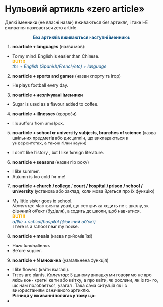 # Нульовий артикль «zero article»

Деякi iменники (не власнi назви) вживаються без артикля, i таке НЕ вживання називається zero article.

<p align="center"><font color="#0F5181"><b>Без артиклiв вживаються наступнi iменники:</b></font></p>

1. <b>no article + languages</b> (назви мов):
 * To my mind, English is easier than Chinese.<br>
 <font color="#FAAF00"><b>BUT!!!</b></font><br>
 <font color="#0F5181"><i>the + English (Spanish/French/etc) + language</i></font>
2. <b>no article + sports and games</b> (назви спорту та iгор)
 * He plays football every day.
3. <b>no article + незлiчуванi iменники</b>
 * Sugar is used as a flavour added to coffee.
4. <b>no article + illnesses</b> (хвороби)
 * He suffers from smallpox.
5. <b>no article + school or university subjects, branches of science</b> (назва шкiльних предметiв або дисциплiн, що викладаються в унiверситетах, а також гiлки науки)
 * I don’t like history , but I like foreign literature.
6. <b>no article + seasons</b> (назви пiр року)
 * I like summer.
 * Autumn is too cold for me!
7. <b>no article + church / college / court / hospital / prison / school / university</b> (установа або заклад, коли мова йдеться про їх функцiю)
 * My little sister goes to school.<br>
 *Коментар*: Мається на увазi, що сестричка ходить не в школу, як фiзичний об’єкт (будiвля), а ходить до школи, щоб
навчатися.<br>
<font color="#FAAF00"><b>BUT!!!</b></font><br>
 <font color="#0F5181"><i>a/the + school/hospital (фiзичний об’єкт)</i></font><br>
There is a school near my house.
8. <b>no article + meals</b> (назва прийомiв їжi)
 * Have lunch/dinner.
 * Before supper.
9. <b>no article + N множина</b> (узагальнена функцiя)
 * I like flowers (квiти взагалi).
 * Trees are plants.
 *Коментар*: В даному випадку ми говоримо не про якiсь кон-
кретнi квiти або квiтку, а про квiти, як рослини, як iз то-
го, що нам подобається, узагалi. Така сама ситуацiя як i з
використанням означеного артиклю.<br> 
**Рiзниця у вживаннi полягає у тому що:**
 *  
 
